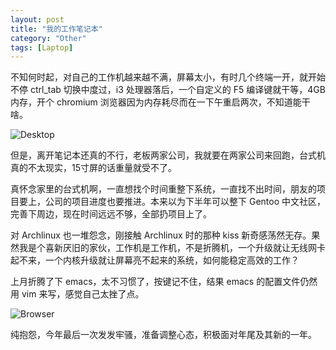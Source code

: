 ```yaml
---
layout: post
title: "我的工作笔记本"
category: "Other"
tags: [Laptop]
---
```


不知何时起，对自己的工作机越来越不满，屏幕太小，有时几个终端一开，就开始不停 ctrl_tab 切换中度过，i3 处理器落后，一个自定义的 F5 编译键就干等，4GB 内存，开个 chromium 浏览器因为内存耗尽而在一下午重启两次，不知道能干啥。

![Desktop](//cdn.09hd.com/images/2013/12/desktop.jpg)

<!-- more -->
但是，离开笔记本还真的不行，老板两家公司，我就要在两家公司来回跑，台式机真的不太现实，15寸屏的话重量就受不了。

真怀念家里的台式机啊，一直想找个时间重整下系统，一直找不出时间，朋友的项目要上，公司的项目进度也要推进。本来以为下半年可以整下 Gentoo 中文社区，完善下周边，现在时间远远不够，全部扔项目上了。

对 Archlinux 也一堆怨念，刚接触 Archlinux 时的那种 kiss 新奇感荡然无存。果然我是个喜新厌旧的家伙，工作机是工作机，不是折腾机，一个升级就让无线网卡起不来，一个内核升级就让屏幕亮不起来的系统，如何能稳定高效的工作？

上月折腾了下 emacs，太不习惯了，按键记不住，结果 emacs 的配置文件仍然用 vim 来写，感觉自己太挫了点。

![Browser](//cdn.09hd.com/images/2013/12/browser.jpg)

纯抱怨，今年最后一次发发牢骚，准备调整心态，积极面对年尾及其新的一年。
